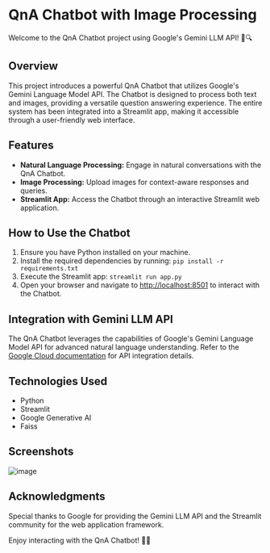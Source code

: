 # QnA Chatbot with Image Processing

Welcome to the QnA Chatbot project using Google's Gemini LLM API! 🤖🔍

## Overview

This project introduces a powerful QnA Chatbot that utilizes Google's Gemini Language Model API. The Chatbot is designed to process both text and images, providing a versatile question answering experience. The entire system has been integrated into a Streamlit app, making it accessible through a user-friendly web interface.

## Features

- **Natural Language Processing:** Engage in natural conversations with the QnA Chatbot.
- **Image Processing:** Upload images for context-aware responses and queries.
- **Streamlit App:** Access the Chatbot through an interactive Streamlit web application.

## How to Use the Chatbot

1. Ensure you have Python installed on your machine.
2. Install the required dependencies by running: `pip install -r requirements.txt`
3. Execute the Streamlit app: `streamlit run app.py`
4. Open your browser and navigate to [http://localhost:8501](http://localhost:8501) to interact with the Chatbot.

## Integration with Gemini LLM API

The QnA Chatbot leverages the capabilities of Google's Gemini Language Model API for advanced natural language understanding. Refer to the [Google Cloud documentation](https://cloud.google.com/...) for API integration details.

## Technologies Used

- Python
- Streamlit
- Google Generative AI
- Faiss

## Screenshots

![image](https://github.com/saurabh-dubey-544/Gemini_Chatbot/assets/145750658/73eaf36d-789e-42c6-964b-e16a2602554a)



## Acknowledgments

Special thanks to Google for providing the Gemini LLM API and the Streamlit community for the web application framework.

Enjoy interacting with the QnA Chatbot! 🚀💬
